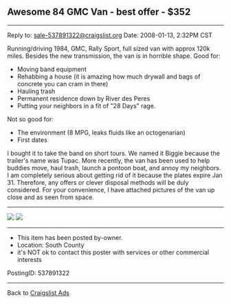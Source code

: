 Awesome 84 GMC Van - best offer - \$352
---------------------------------------

* * * * *

Reply to: [sale-537891322@craigslist.org](contact.html)
 Date: 2008-01-13, 2:32PM CST
 
 
 Running/driving 1984, GMC, Rally Sport, full sized van with approx 120k
miles. Besides the new transmission, the van is in horrible shape.
 Good for:

-   Moving band equipment
-   Rehabbing a house (it is amazing how much drywall and bags of
    concrete you can cram in there)
-   Hauling trash
-   Permanent residence down by River des Peres
-   Putting your neighbors in a fit of "28 Days" rage.

Not so good for:

-   The environment (8 MPG, leaks fluids like an octogenarian)
-   First dates

I bought it to take the band on short tours. We named it Biggie because
the trailer's name was Tupac. More recently, the van has been used to
help buddies move, haul trash, launch a pontoon boat, and annoy my
neighbors.
 I am completely serious about getting rid of it because the plates
expire Jan 31. Therefore, any offers or clever disposal methods will be
duly considered.
 For your convenience, I have attached pictures of the van up close and
as seen from space.

  ----------------------- -----------------------------
  ![](media/theVan.jpg)   ![](media/vanFromSpace.jpg)
                          
  ----------------------- -----------------------------




-   This item has been posted by-owner.
-   Location: South County
-   it's NOT ok to contact this poster with services or other commercial
    interests


 PostingID: 537891322
 

* * * * *


 Back to [Craigslist Ads](craigslistAds.html)
